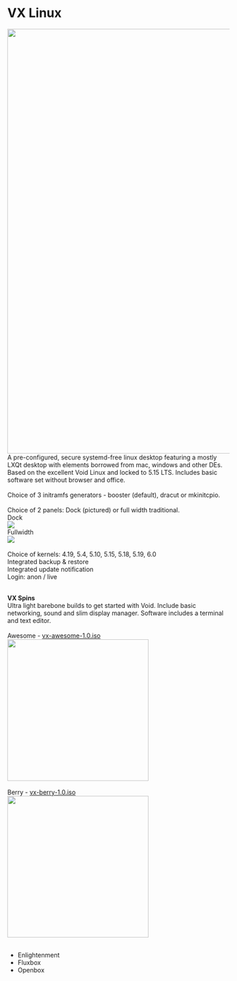 # VX Linux
<img src="https://vxlinux.org/wp-content/uploads/2022/12/vx35.webp" style="width:960px;">
A pre-configured, secure systemd-free linux desktop featuring a mostly LXQt desktop with elements borrowed from mac, windows and other DEs. Based on the excellent Void Linux and locked to 5.15 LTS. Includes basic software set without browser and office.<br>
<br>
Choice of 3 initramfs generators - booster (default), dracut or mkinitcpio.<br>
<br>
Choice of 2 panels: Dock (pictured) or full width traditional.<br>
Dock<br>
<img src="https://github.com/dessington/vx-linux/blob/main/panel-dock.png?raw=true"><br>
Fullwidth<br>
<img src="https://github.com/dessington/vx-linux/blob/main/panel-fullwidth.png?raw=true"><br>
<br>
Choice of kernels: 4.19, 5.4, 5.10, 5.15, 5.18, 5.19, 6.0<br>
Integrated backup & restore<br>
Integrated update notification<br>
Login: anon / live<br>
<br>

**VX Spins**<br>
Ultra light barebone builds to get started with Void. Include basic networking, sound and slim display manager. Software includes a terminal and text editor.
<br><br>
Awesome - <a href="https://github.com/dessington/vx-linux/releases/download/a1.0/vx-awesome-1.0.iso">vx-awesome-1.0.iso</a><br>
<img src="https://github.com/dessington/vx-linux/blob/main/void-awesome.jpg" style="width:320px"><br/>
<br>
Berry - <a href="https://github.com/dessington/vx-linux/releases/download/b1.0/vx-berry.iso">vx-berry-1.0.iso</a><br>
<img src="https://github.com/dessington/vx-linux/blob/main/void-berry.jpg" style="width:320px"><br/>
<br>
- Enlightenment<br>
- Fluxbox<br>
- Openbox<br>
